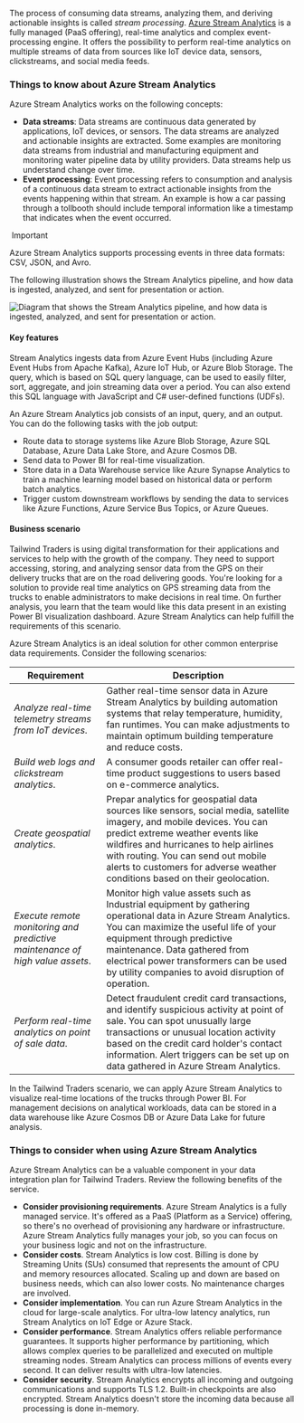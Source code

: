 

The process of consuming data streams, analyzing them, and deriving actionable insights is called _stream processing_. [Azure Stream Analytics](https://learn.microsoft.com/en-us/azure/stream-analytics/stream-analytics-introduction) is a fully managed (PaaS offering), real-time analytics and complex event-processing engine. It offers the possibility to perform real-time analytics on multiple streams of data from sources like IoT device data, sensors, clickstreams, and social media feeds.

### Things to know about Azure Stream Analytics

Azure Stream Analytics works on the following concepts:

- **Data streams**: Data streams are continuous data generated by applications, IoT devices, or sensors. The data streams are analyzed and actionable insights are extracted. Some examples are monitoring data streams from industrial and manufacturing equipment and monitoring water pipeline data by utility providers. Data streams help us understand change over time.
- **Event processing**: Event processing refers to consumption and analysis of a continuous data stream to extract actionable insights from the events happening within that stream. An example is how a car passing through a tollbooth should include temporal information like a timestamp that indicates when the event occurred.

 Important

Azure Stream Analytics supports processing events in three data formats: CSV, JSON, and Avro.

The following illustration shows the Stream Analytics pipeline, and how data is ingested, analyzed, and sent for presentation or action.

![Diagram that shows the Stream Analytics pipeline, and how data is ingested, analyzed, and sent for presentation or action.](https://learn.microsoft.com/en-us/training/wwl-azure/design-data-integration/media/stream-analytics-end-to-end-pipeline.png)

#### Key features

Stream Analytics ingests data from Azure Event Hubs (including Azure Event Hubs from Apache Kafka), Azure IoT Hub, or Azure Blob Storage. The query, which is based on SQL query language, can be used to easily filter, sort, aggregate, and join streaming data over a period. You can also extend this SQL language with JavaScript and C# user-defined functions (UDFs).

An Azure Stream Analytics job consists of an input, query, and an output. You can do the following tasks with the job output:

- Route data to storage systems like Azure Blob Storage, Azure SQL Database, Azure Data Lake Store, and Azure Cosmos DB.
- Send data to Power BI for real-time visualization.
- Store data in a Data Warehouse service like Azure Synapse Analytics to train a machine learning model based on historical data or perform batch analytics.
- Trigger custom downstream workflows by sending the data to services like Azure Functions, Azure Service Bus Topics, or Azure Queues.

#### Business scenario

Tailwind Traders is using digital transformation for their applications and services to help with the growth of the company. They need to support accessing, storing, and analyzing sensor data from the GPS on their delivery trucks that are on the road delivering goods. You're looking for a solution to provide real time analytics on GPS streaming data from the trucks to enable administrators to make decisions in real time. On further analysis, you learn that the team would like this data present in an existing Power BI visualization dashboard. Azure Stream Analytics can help fulfill the requirements of this scenario.

Azure Stream Analytics is an ideal solution for other common enterprise data requirements. Consider the following scenarios:

|Requirement|Description|
|---|---|
|_Analyze real-time telemetry streams from IoT devices_.|Gather real-time sensor data in Azure Stream Analytics by building automation systems that relay temperature, humidity, fan runtimes. You can make adjustments to maintain optimum building temperature and reduce costs.|
|_Build web logs and clickstream analytics_.|A consumer goods retailer can offer real-time product suggestions to users based on e-commerce analytics.|
|_Create geospatial analytics_.|Prepar analytics for geospatial data sources like sensors, social media, satellite imagery, and mobile devices. You can predict extreme weather events like wildfires and hurricanes to help airlines with routing. You can send out mobile alerts to customers for adverse weather conditions based on their geolocation.|
|_Execute remote monitoring and predictive maintenance of high value assets_.|Monitor high value assets such as Industrial equipment by gathering operational data in Azure Stream Analytics. You can maximize the useful life of your equipment through predictive maintenance. Data gathered from electrical power transformers can be used by utility companies to avoid disruption of operation.|
|_Perform real-time analytics on point of sale data_.|Detect fraudulent credit card transactions, and identify suspicious activity at point of sale. You can spot unusually large transactions or unusual location activity based on the credit card holder's contact information. Alert triggers can be set up on data gathered in Azure Stream Analytics.|

In the Tailwind Traders scenario, we can apply Azure Stream Analytics to visualize real-time locations of the trucks through Power BI. For management decisions on analytical workloads, data can be stored in a data warehouse like Azure Cosmos DB or Azure Data Lake for future analysis.

### Things to consider when using Azure Stream Analytics

Azure Stream Analytics can be a valuable component in your data integration plan for Tailwind Traders. Review the following benefits of the service.

- **Consider provisioning requirements**. Azure Stream Analytics is a fully managed service. It's offered as a PaaS (Platform as a Service) offering, so there's no overhead of provisioning any hardware or infrastructure. Azure Stream Analytics fully manages your job, so you can focus on your business logic and not on the infrastructure.
- **Consider costs**. Stream Analytics is low cost. Billing is done by Streaming Units (SUs) consumed that represents the amount of CPU and memory resources allocated. Scaling up and down are based on business needs, which can also lower costs. No maintenance charges are involved.
- **Consider implementation**. You can run Azure Stream Analytics in the cloud for large-scale analytics. For ultra-low latency analytics, run Stream Analytics on IoT Edge or Azure Stack.
- **Consider performance**. Stream Analytics offers reliable performance guarantees. It supports higher performance by partitioning, which allows complex queries to be parallelized and executed on multiple streaming nodes. Stream Analytics can process millions of events every second. It can deliver results with ultra-low latencies.
- **Consider security**. Stream Analytics encrypts all incoming and outgoing communications and supports TLS 1.2. Built-in checkpoints are also encrypted. Stream Analytics doesn't store the incoming data because all processing is done in-memory.
